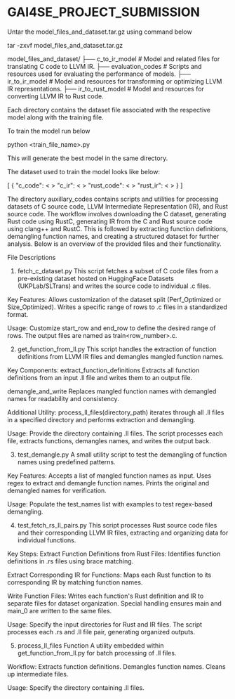 # GAI4SE_PROJECT_SUBMISSION


Untar the model_files_and_dataset.tar.gz using command below

tar -zxvf model_files_and_dataset.tar.gz

model_files_and_dataset/
├── c_to_ir_model        # Model and related files for translating C code to LLVM IR.
├── evaluation_codes     # Scripts and resources used for evaluating the performance of models.
├── ir_to_ir_model       # Model and resources for transforming or optimizing LLVM IR representations.
├── ir_to_rust_model     # Model and resources for converting LLVM IR to Rust code.

Each directory contains the dataset file associated with the respective model along with the training file. 

To train the model run below 

python <train_file_name>.py 

This will generate the best model in the same directory. 


The dataset used to train the model looks like below:

[
  {
    "c_code": < >
    "c_ir": < >
    "rust_code": < >
    "rust_ir": < >
  }
]


The directory auxillary_codes contains scripts and utilities for processing datasets of C source code, LLVM Intermediate Representation (IR), and Rust source code. The workflow involves downloading the C dataset, generating Rust code using RustC, generating IR from the C and Rust source code using clang++ and RustC. This is followed by extracting function definitions, demangling function names, and creating a structured dataset for further analysis. Below is an overview of the provided files and their functionality.


File Descriptions

1. fetch_c_dataset.py
This script fetches a subset of C code files from a pre-existing dataset hosted on HuggingFace Datasets (UKPLab/SLTrans) and writes the source code to individual .c files.

Key Features:
Allows customization of the dataset split (Perf_Optimized or Size_Optimized).
Writes a specific range of rows to .c files in a standardized format.

Usage:
Customize start_row and end_row to define the desired range of rows.
The output files are named as train<row_number>.c.


2. get_function_from_ll.py
This script handles the extraction of function definitions from LLVM IR files and demangles mangled function names.

Key Components:
extract_function_definitions
Extracts all function definitions from an input .ll file and writes them to an output file.

demangle_and_write
Replaces mangled function names with demangled names for readability and consistency.

Additional Utility:
process_ll_files(directory_path) iterates through all .ll files in a specified directory and performs extraction and demangling.

Usage:
Provide the directory containing .ll files.
The script processes each file, extracts functions, demangles names, and writes the output back.


3. test_demangle.py
A small utility script to test the demangling of function names using predefined patterns.

Key Features:
Accepts a list of mangled function names as input.
Uses regex to extract and demangle function names.
Prints the original and demangled names for verification.

Usage:
Populate the test_names list with examples to test regex-based demangling.

4. test_fetch_rs_ll_pairs.py
This script processes Rust source code files and their corresponding LLVM IR files, extracting and organizing data for individual functions.

Key Steps:
Extract Function Definitions from Rust Files:
Identifies function definitions in .rs files using brace matching.

Extract Corresponding IR for Functions:
Maps each Rust function to its corresponding IR by matching function names.

Write Function Files:
Writes each function's Rust definition and IR to separate files for dataset organization. Special handling ensures main and main_0 are written to the same files.

Usage:
Specify the input directories for Rust and IR files.
The script processes each .rs and .ll file pair, generating organized outputs.

5. process_ll_files Function
A utility embedded within get_function_from_ll.py for batch processing of .ll files.

Workflow:
Extracts function definitions.
Demangles function names.
Cleans up intermediate files.

Usage:
Specify the directory containing .ll files.
